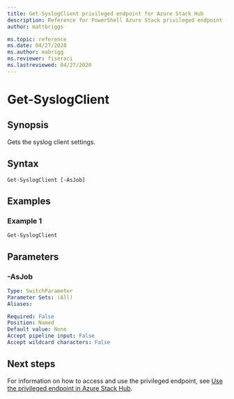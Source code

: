 ```yaml
---
title: Get-SyslogClient privileged endpoint for Azure Stack Hub
description: Reference for PowerShell Azure Stack privileged endpoint - Get-SyslogClient
author: mattbriggs

ms.topic: reference
ms.date: 04/27/2020
ms.author: mabrigg
ms.reviewer: fiseraci
ms.lastreviewed: 04/27/2020
---
```


# Get-SyslogClient

## Synopsis
Gets the syslog client settings.

## Syntax

```
Get-SyslogClient [-AsJob]
```

## Examples

### Example 1
```
Get-SyslogClient
```

## Parameters

### -AsJob


```yaml
Type: SwitchParameter
Parameter Sets: (All)
Aliases:

Required: False
Position: Named
Default value: None
Accept pipeline input: False
Accept wildcard characters: False
```
## Next steps

For information on how to access and use the privileged endpoint, see [Use the privileged endpoint in Azure Stack Hub](https://docs.microsoft.com/azure-stack/operator/azure-stack-privileged-endpoint).